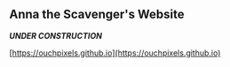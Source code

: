 ## Anna the Scavenger's Website

***UNDER CONSTRUCTION***

[https://ouchpixels.github.io](https://ouchpixels.github.io)

